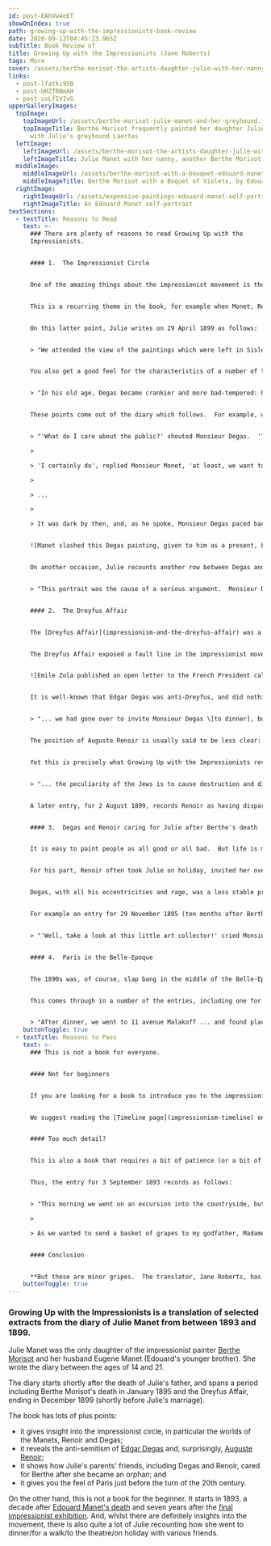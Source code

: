 ```yaml
---
id: post-EAhVw4eET
showOnIndex: true
path: growing-up-with-the-impressionists-book-review
date: 2020-09-12T04:45:23.965Z
subTitle: Book Review of
title: Growing Up with the Impressionists (Jane Roberts)
tags: More
cover: /assets/berthe-morisot-the-artists-daughter-julie-with-her-nanny.jpg
links:
  - post-lfatki95B
  - post-UHZfRNmAH
  - post-usLfIVIvG
upperGalleryImages:
  topImage:
    topImageUrl: /assets/berthe-morisot-julie-manet-and-her-greyhound.jpg
    topImageTitle: Berthe Morisot frequently painted her daughter Julie, this time
      with Julie's greyhound Laertes
  leftImage:
    leftImageUrl: /assets/berthe-morisot-the-artists-daughter-julie-with-her-nanny.jpg
    leftImageTitle: Julie Manet with her nanny, another Berthe Morisot work.
  middleImage:
    middleImageUrl: /assets/berthe-morisot-with-a-bouquet-edouard-manet.jpg
    middleImageTitle: Berthe Morisot with a Boquet of Violets, by Edouard Manet
  rightImage:
    rightImageUrl: /assets/expensive-paintings-edouard-manet-self-portrait-with-palette.jpg
    rightImageTitle: An Edouard Manet self-portrait
textSections:
  - textTitle: Reasons to Read
    text: >-
      ### There are plenty of reasons to read Growing Up with the
      Impressionists.


      #### 1.  The Impressionist Circle


      One of the amazing things about the impressionist movement is the fact that the core participants formed strong and lasting bonds of friendship.  


      This is a recurring theme in the book, for example when Monet, Renoir and Degas organise an exhibition of Morisot's works after her death; and when [Claude Monet](claude-monet-biography) in particular organises an exhibition and sale of [Alfred Sisley's works](alfred-sisley-biography) after his death to support his impecunious widow. 


      On this latter point, Julie writes on 29 April 1899 as follows:


      > "We attended the view of the paintings which were left in Sisley's studio \[on his death] and which are to be sold for his children, as well as others donated by various artists.  Monsieur Monet, who is organising it, asked me for one of Maman's canvases, and I of course gave him one: Maman would certainly have done the same to help the children of an artist who exhibited with her for so many years. ..."


      You also get a good feel for the characteristics of a number of the impressionists, in particular the oddities of Edgar Degas.  As Jane Roberts' 20-page introduction to the diary explains:


      > "In his old age, Degas became crankier and more bad-tempered: he didn't approve of any newfangled contraptions such as telephones, aeroplanes or even bicycles, finding them 'ridiculous'; he hated dogs, the country, the sea and especially flowers ...."


      These points come out of the diary which follows.  For example, when describing an exhibition for her late mother's works that was being organised by Monet, Renoir and Degas, she explains a huge row about where to place a screen and a sofa. Julie then recounts the following: 


      > "'What do I care about the public?' shouted Monsieur Degas.  'They see absolutely nothing - it's for myself, for ourselves, that we are mounting this exhibition, you can't honestly mean that you want to teach the public to see?'

      >

      > 'I certainly do', replied Monsieur Monet, 'at least, we want to try.  If we had put this exhibition on just for ourselves, it wouldn't be worth going to the trouble of hanging all these paintings ....'

      >

      > ... 

      >

      > It was dark by then, and, as he spoke, Monsieur Degas paced back and forth in his great hooded cape-coat and top hat, his silhouette looking terribly comical.  Monsieur Monet, also on his feet, was beginning to shout; ... Monsieur Renoir, totally exhausted, was sprawled on a chair.  The porters at Durand-Ruel's \[gallery] were laughing, saying: 'You watch \[Degas]: he'll never give in.'"


      ![Manet slashed this Degas painting, given to him as a present, because he thought that Degas had made his wife look ugly!](/assets/degas-edouard-manet-and-his-wife.jpg "Manet slashed this Degas painting, given to him as a present, because he thought that Degas had made his wife look ugly!")


      On another occasion, Julie recounts another row between Degas and Edouard Manet.  This time it probably wasn't Degas' fault!  As Julie explains:


      > "This portrait was the cause of a serious argument.  Monsieur Degas had painted Tante Suzanne at the piano with \[U]ncle Edouard lying on a sofa listening to her playing.  Finding that his wife looked too ugly, my uncle simply cut her out of the image.  Monsieur Degas quite reasonably was terribly angry about this and took back the canvas \[which he had given to Manet as a present!]"


      #### 2.  The Dreyfus Affair


      The [Dreyfus Affair](impressionism-and-the-dreyfus-affair) was a decade-long political scandal that rocked France in the late 19th century.  In essence, the army framed a Jewish officer when it transpired that military secrets were being leaked to the Germans.  They then covered up, on the instructions of high-ranking politicians, evidence of Dreyfus' innocence.


      The Dreyfus Affair exposed a fault line in the impressionist movement.  Monet and long-time supporter of the impressionists Emile Zola were pro-Dreyfus (or Dreyfusards).  


      ![Emile Zola published an open letter to the French President called J'Accuse at the height of the Dreyfus Affair](/assets/emile-zola-jaccuse.jpg "Emile Zola published an open letter to the French President called J'Accuse at the height of the Dreyfus Affair")


      It is well-known that Edgar Degas was anti-Dreyfus, and did nothing to hide his shocking anti-Semitism.  This is confirmed in Julie Manet's diary.  For example, the entry for 20 January 1898 says:


      > "... we had gone over to invite Monsieur Degas \[to dinner], but, finding him in such a state about the Jews, we'd left without actually asking him."


      The position of Auguste Renoir is usually said to be less clear: it is hard to accept that this painter of joyous scenes who had an uncanny ability to capture the female form could be anti-semitic.


      Yet this is precisely what Growing Up with the Impressionists reveals.  For example, an entry for 17 March 1898 describes how Renoir and Mallarme came to dinner and the conversation turned to the Dreyfus Affair.  Renoir is recorded as having commented


      > "... the peculiarity of the Jews is to cause destruction and disorder ..."


      A later entry, for 2 August 1899, records Renoir as having disparaged a painting by Moreau by saying "It's art for Jews."


      #### 3.  Degas and Renoir caring for Julie after Berthe's death


      It is easy to paint people as all good or all bad.  But life is more complicated than that.  And so, whilst their views on Dreyfus are repugnant, it is interesting to note that Renoir and Degas took great interest in Julie after she was orphaned.


      For his part, Renoir often took Julie on holiday, invited her over to dinner or popped in to see her, and gave her encouragement and advice on her own paintings.  


      Degas, with all his eccentricities and rage, was a less stable presence.  But there is still lots of social interaction, with Degas being the person to introduce Julie Manet to her husband-to-be, Ernest Rouart.


      For example an entry for 29 November 1895 (ten months after Berthe's death) includes the following observation:


      > "'Well, take a look at this little art collector!' cried Monsieur Degas, patting me affectionately under the chin.  He gave me a kiss as we left and Monsieur Renoir, whom I always think of as our protector, saw us to the tram."


      #### 4.  Paris in the Belle-Epoque


      The 1890s was, of course, slap bang in the middle of the Belle-Epoque (c 1880-1914), a period characterised by economic prosperity, peace, and scientific and cultural advances.


      This comes through in a number of the entries, including one for 6 October 1896 recording the Russian Tsar's visit to Paris.  As Julie explains:


      > "After dinner, we went to 11 avenue Malakoff ... and found places on the balcony.  ... The Trocadero is brilliantly illuminated and the Arc de Triomphe looks like a jewel against the black sky.  At last, coloured rockets are set off all around the Eiffel Tower, illuminating the whole sky and shooting right up, all exploding at the same time and vying with each other for the honour of going even higher than the flag on top. . ... At the end of this extraordinary show, the illuminated image of Saint George appeared on the second platform of the Tower and all was suddenly black and quiet.  Then a grand finale of rockets crowned this marvellous fireworks display."
    buttonToggle: true
  - textTitle: Reasons to Pass
    text: >-
      ### This is not a book for everyone.


      #### Not for beginners


      If you are looking for a book to introduce you to the impressionist movement, then this is not for you: the story starts after the key impressionist period has come to an end; and there is too much incidental detail about background matters to provide a solid introduction.


      We suggest reading the [Timeline page](impressionism-timeline) on this website, and then learning about the six key impressionists: Monet, Manet, Renoir, [Cezanne](paul-cezanne-biography), Degas and [Pissarro](camille-pissarro-biography).  Once you've done that, we would suggest reading Sue Roe's The Private Lives of the Impressionists.  


      #### Too much detail?


      This is also a book that requires a bit of patience (or a bit of skim-reading).  Whilst there are many passages describing important events and personalities, there is -- as one would expect of a teenager -- lots of incidental detail.  


      Thus, the entry for 3 September 1893 records as follows:


      > "This morning we went on an excursion into the countryside, but the weather was horrid and gloomy.  In the afternoon we stayed at the hotel painting and I did the Valvins bridge and the fireworks from memory.  We then went to see Monsieur Mallarme in his study, which is decorated with rush matting and Japanese things, as well as brown material with roses on it.  

      >

      > As we wanted to send a basket of grapes to my godfather, Madame Mallarme took us to see a countrywoman, Madame Badet, who told us to come back tomorrow so that we could watch the grapes being picked."


      #### Conclusion


      **But these are minor gripes.  The translator, Jane Roberts, has done a good job at excising or summarising the more minor entries.  And the book, which includes a helpful 20-page introductory summary, is only 198 pages long.  We therefore highly recommend Growing Up with the Impressionists to those with a good base knowledge about impressionism who want to learn more about the movement, and indeed Paris, in the 1890s.**
    buttonToggle: true
---
```

### Growing Up with the Impressionists is a translation of selected extracts from the diary of Julie Manet from between 1893 and 1899.

Julie Manet was the only daughter of the impressionist painter [Berthe Morisot](berthe-morisot-biography) and her husband Eugene Manet (Edouard's younger brother).  She wrote the diary between the ages of 14 and 21. 

The diary starts shortly after the death of Julie's father, and spans a period including Berthe Morisot's death in January 1895 and the Dreyfus Affair, ending in December 1899 (shortly before Julie's marriage).

The book has lots of plus points:

* it gives insight into the impressionist circle, in particular the worlds of the Manets, Renoir and Degas; 
* it reveals the anti-semitism of [Edgar Degas](edgar-degas-biography) and, surprisingly, [Auguste Renoir](pierre-auguste-renoir-biography); 
* it shows how Julie's parents' friends, including Degas and Renoir, cared for Berthe after she became an orphan; and 
* it gives you the feel of Paris just before the turn of the 20th century.

On the other hand, this is not a book for the beginner.  It starts in 1893, a decade after [Edouard Manet's death](edouard-manet-biography) and seven years after the [final impressionist exhibition](eighth-impressionist-exhibition).  And, whilst there are definitely insights into the movement, there is also quite a lot of Julie recounting how she went to dinner/for a walk/to the theatre/on holiday with various friends.